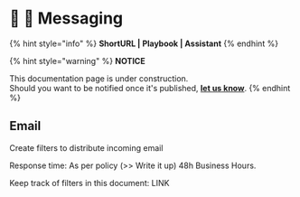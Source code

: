 # 📓 🚧 Messaging

{% hint style="info" %}
**ShortURL | Playbook | Assistant**
{% endhint %}



{% hint style="warning" %}
**NOTICE**

This documentation page is under construction.\
Should you want to be notified once it's published, [**let us know**](https://tiof.click/TIOFTarianUpdatesService).
{% endhint %}



## Email

Create filters to distribute incoming email

Response time: As per policy (>> Write it up) 48h Business Hours.

Keep track of filters in this document: LINK






